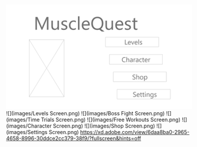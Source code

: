 ![](images/Homepage.png)
![](images/Levels Screen.png)
![](images/Boss Fight Screen.png)
![](images/Time Trials Screen.png)
![](images/Free Workouts Screen.png)
![](images/Character Screen.png)
![](images/Shop Screen.png)
![](images/Settings Screen.png)
https://xd.adobe.com/view/6daa8ba0-2965-4658-8996-30ddce2cc379-38f9/?fullscreen&hints=off
